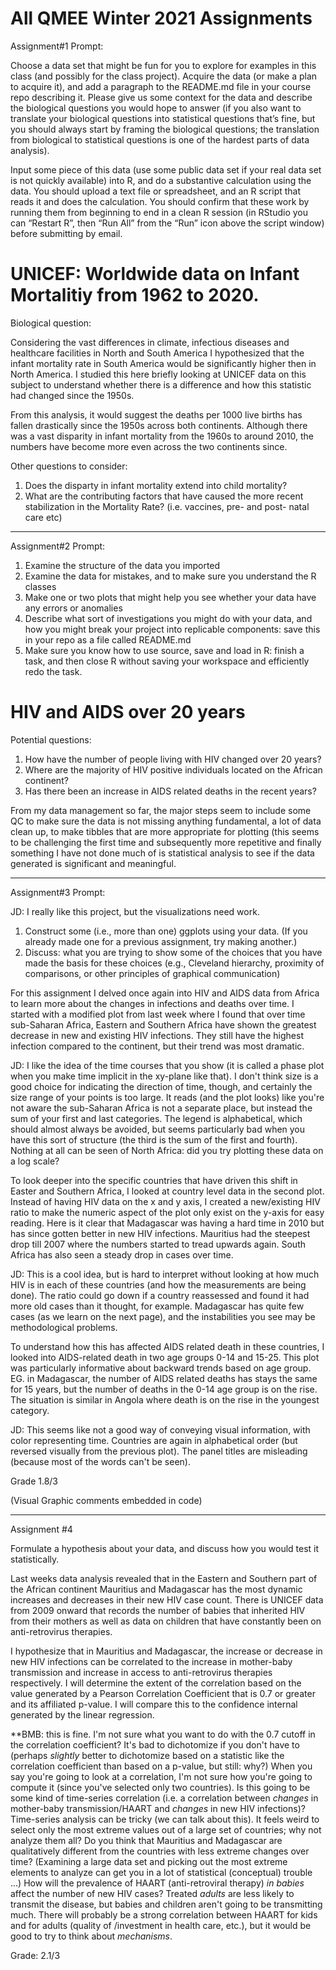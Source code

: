 # All QMEE Winter 2021 Assignments

Assignment#1 Prompt:

Choose a data set that might be fun for you to explore for examples in this class (and possibly for the class project). Acquire the data (or make a plan to acquire it), and add a paragraph to the README.md file in your course repo describing it. Please give us some context for the data and describe the biological questions you would hope to answer (if you also want to translate your biological questions into statistical questions that’s fine, but you should always start by framing the biological questions; the translation from biological to statistical questions is one of the hardest parts of data analysis).

Input some piece of this data (use some public data set if your real data set is not quickly available) into R, and do a substantive calculation using the data. You should upload a text file or spreadsheet, and an R script that reads it and does the calculation. You should confirm that these work by running them from beginning to end in a clean R session (in RStudio you can “Restart R”, then “Run All” from the “Run” icon above the script window) before submitting by email.

# UNICEF: Worldwide data on Infant Mortalitiy from 1962 to 2020.

Biological question:

Considering the vast differences in climate, infectious diseases and healthcare facilities in North and South America I hypothesized that the infant mortality rate in South America would be significantly higher then in North America. I studied this here briefly looking at UNICEF data on this subject to understand whether there is a difference and how this statistic had changed since the 1950s.  

From this analysis, it would suggest the deaths per 1000 live births has fallen drastically since the 1950s across both continents. Although there was a vast disparity in infant mortality from the 1960s to around 2010, the numbers have become more even across the two continents since.

Other questions to consider:

1. Does the disparty in infant mortality extend into child mortality?
2. What are the contributing factors that have caused the more recent stabilization in the Mortality Rate? (i.e. vaccines, pre- and post- natal care etc) 

_____________

Assignment#2 Prompt:

1. Examine the structure of the data you imported
2. Examine the data for mistakes, and to make sure you understand the R classes
3. Make one or two plots that might help you see whether your data have any errors or anomalies
4. Describe what sort of investigations you might do with your data, and how you might break your project into replicable components: save      this in your repo as a file called README.md
5. Make sure you know how to use source, save and load in R: finish a task, and then close R without saving your workspace and efficiently       redo the task.

# HIV and AIDS over 20 years 

Potential questions:

1. How have the number of people living with HIV changed over 20 years? 
2. Where are the majority of HIV positive individuals located on the African continent? 
3. Has there been an increase in AIDS related deaths in the recent years? 

From my data management so far, the major steps seem to include some QC to make sure the data is not missing anything fundamental, 
a lot of data clean up, to make tibbles that are more appropriate for plotting (this seems to be challenging the first time and subsequently more repetitive and finally something I have not done much of is statistical analysis to see if the data generated is significant and meaningful. 

_____________

Assignment#3 Prompt: 

JD: I really like this project, but the visualizations need work.

1. Construct some (i.e., more than one) ggplots using your data. (If you already made one for a previous           assignment, try making another.) 
2. Discuss:
   what you are trying to show
   some of the choices that you have made
   the basis for these choices (e.g., Cleveland hierarchy, proximity of comparisons, or other principles of        graphical communication)

For this assignment I delved once again into HIV and AIDS data from Africa to learn more about the changes in infections and deaths over time. I started with a modified plot from last week where I found that over time sub-Saharan Africa, Eastern and Southern Africa have shown the greatest decrease in new and existing HIV infections. They still have the highest infection compared to the continent, but their trend was most dramatic.

JD: I like the idea of the time courses that you show (it is called a phase plot when you make time implicit in the xy-plane like that). I don't think size is a good choice for indicating the direction of time, though, and certainly the size range of your points is too large. It reads (and the plot looks) like you're not aware the sub-Saharan Africa is not a separate place, but instead the sum of your first and last categories. The legend is alphabetical, which should almost always be avoided, but seems particularly bad when you have this sort of structure (the third is the sum of the first and fourth). Nothing at all can be seen of North Africa: did you try plotting these data on a log scale?

To look deeper into the specific countries that have driven this shift in Easter and Southern Africa, I looked at country level data in the second plot. Instead of having HIV data on the x and y axis, I created a new/existing HIV ratio to make the numeric aspect of the plot only exist on the y-axis for easy reading. Here is it clear that Madagascar was having a hard time in 2010 but has since gotten better in new HIV infections. Mauritius had the steepest drop till 2007 where the numbers started to tread upwards again. South Africa has also seen a steady drop in cases over time. 

JD: This is a cool idea, but is hard to interpret without looking at how much HIV is in each of these countries (and how the measurements are being done). The ratio could go down if a country reassessed and found it had more old cases than it thought, for example. Madagascar has quite few cases (as we learn on the next page), and the instabilities you see may be methodological problems.

To understand how this has affected AIDS related death in these countries, I looked into AIDS-related death in two age groups 0-14 and 15-25. This plot was particularly informative about backward trends based on age group. EG. in Madagascar, the number of AIDS related deaths has stays the same for 15 years, but the number of deaths in the 0-14 age group is on the rise. The situation is similar in Angola where death is on the rise in the youngest category. 

JD: This seems like not a good way of conveying visual information, with color representing time. Countries are again in alphabetical order (but reversed visually from the previous plot). The panel titles are misleading (because most of the words can't be seen).

Grade 1.8/3

(Visual Graphic comments embedded in code)

________________________________

Assignment #4

Formulate a hypothesis about your data, and discuss how you would test it statistically.

Last weeks data analysis revealed that in the Eastern and Southern part of the African 
continent Mauritius and Madagascar has the most dynamic increases and decreases in their new HIV case count. There is UNICEF data from 2009 onward that records the number of babies that inherited HIV from their mothers as well as data on children that have constantly been on anti-retrovirus therapies. 

I hypothesize that in Mauritius and Madagascar, the increase or decrease in new HIV infections can be correlated to the increase in mother-baby transmission and increase in access to anti-retrovirus therapies respectively. I will determine the extent of the correlation based on the value generated by a Pearson Correlation Coefficient that is 0.7 or greater and its affiliated p-value. I will compare this to the confidence internal generated by the linear regression. 

**BMB: this is fine. I'm not sure what you want to do with the 0.7 cutoff in the correlation coefficient? It's bad to dichotomize if you don't have to (perhaps *slightly* better to dichotomize based on a statistic like the correlation coefficient than based on a p-value, but still: why?)  When you say you're going to look at a correlation, I'm not sure how you're going to compute it (since you've selected only two countries). Is this going to be some kind of time-series correlation (i.e. a correlation between *changes* in mother-baby transmission/HAART and *changes* in new HIV infections)? Time-series analysis can be tricky (we can talk about this).  It feels weird to select only the most extreme values out of a large set of countries; why not analyze them all? Do you think that Mauritius and Madagascar are qualitatively different from the countries with less extreme changes over time? (Examining a large data set and picking out the most extreme elements to analyze can get you in a lot of statistical (conceptual) trouble ...) How will the prevalence of HAART (anti-retroviral therapy) *in babies* affect the number of new HIV cases? Treated *adults* are less likely to transmit the disease, but babies and children aren't going to be transmitting much. There will probably be a strong correlation between HAART for kids and for adults (quality of /investment in health care, etc.), but it would be good to try to think about *mechanisms*.

Grade: 2.1/3

